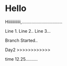 # Hello

Hiiiiiiiiiiii,.................................


Line 1.
Line 2..
Line 3...

Branch Started..

Day2 >>>>>>>>>>>>

time 12.25..........
